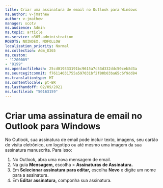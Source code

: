 ```yaml
---
title: Criar uma assinatura de email no Outlook para Windows
ms.author: v-jmathew
author: v-jmathew
manager: scotv
ms.audience: Admin
ms.topic: article
ms.service: o365-administration
ROBOTS: NOINDEX, NOFOLLOW
localization_priority: Normal
ms.collection: Adm_O365
ms.custom:
- "1200009"
- "8199"
ms.openlocfilehash: 25cd019333191bc9615a7c53d332ddc50ceb8d3a
ms.sourcegitcommit: f76114031755a597031bf2f80b03ba65c6f9dd84
ms.translationtype: MT
ms.contentlocale: pt-BR
ms.lasthandoff: 02/09/2021
ms.locfileid: "50163159"
---
```

# <a name="create-an-email-signature-in-outlook-for-windows"></a>Criar uma assinatura de email no Outlook para Windows

No Outlook, sua assinatura de email pode incluir texto, imagens, seu cartão de visita eletrônico, um logotipo ou até mesmo uma imagem da sua assinatura manuscrita. Para isso:

1. No Outlook, abra uma nova mensagem de email.
2. Na guia **Mensagem,** escolha   >  **Assinaturas de Assinatura.**
3. Em **Selecionar assinatura para editar,** escolha **Novo** e digite um nome para a assinatura.
4. Em **Editar assinatura,** componha sua assinatura.
